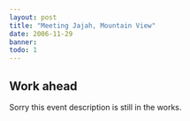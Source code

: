 ```yaml
---
layout: post
title: "Meeting Jajah, Mountain View"
date: 2006-11-29
banner: 
todo: 1
---
```



## Work ahead

Sorry this event description is still in the works.

<!--
http://www.pavingways.com/meeting-jajah-web2-and-poland_66.html
-->
